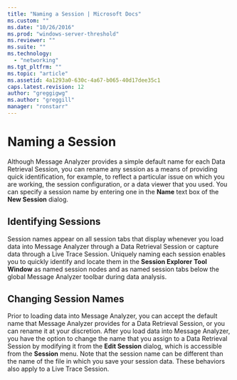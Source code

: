 ```yaml
---
title: "Naming a Session | Microsoft Docs"
ms.custom: ""
ms.date: "10/26/2016"
ms.prod: "windows-server-threshold"
ms.reviewer: ""
ms.suite: ""
ms.technology: 
  - "networking"
ms.tgt_pltfrm: ""
ms.topic: "article"
ms.assetid: 4a1293a0-630c-4a67-b065-40d17dee35c1
caps.latest.revision: 12
author: "greggigwg"
ms.author: "greggill"
manager: "ronstarr"
---
```

# Naming a Session
Although Message Analyzer provides a simple default name for each Data Retrieval Session, you can rename any session as a means of providing quick identification, for example, to reflect a particular issue on which you are working, the session configuration, or a data viewer that you used. You can specify a session name by entering one in the **Name** text box of the **New Session** dialog.  
  
## Identifying Sessions  
 Session names appear on all session tabs that display whenever you load data into Message Analyzer through a Data Retrieval Session or capture data through a Live Trace Session. Uniquely naming each session enables you to quickly identify and locate them in the **Session Explorer** **Tool Window** as named session nodes and as named session tabs below the global Message Analyzer toolbar during data analysis.  
  
## Changing Session Names  
 Prior to loading data into Message Analyzer, you can accept the default name that Message Analyzer provides for a Data Retrieval Session, or you can rename it at your discretion. After you load data into Message Analyzer, you have the option to change the name that you assign to a Data Retrieval Session by modifying it from the **Edit Session** dialog, which is accessible from the **Session** menu. Note that the session name can be different than the name of the file in which you save your session data. These behaviors also apply to a Live Trace Session.